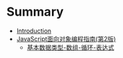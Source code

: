 # Summary

* [Introduction](README.md)
* [JavaScript面向对象编程指南\(第2版\)](chapter1.md)
  * [基本数据类型-数组-循环-表达式](chapter1/ji-ben-shu-ju-lei-578b-shu-7ec4-xun-73af-biao-da-shi.md)

